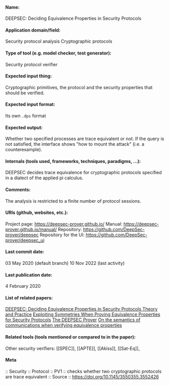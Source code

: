 #### Name:
DEEPSEC: Deciding Equivalence Properties in Security Protocols

#### Application domain/field:
Security protocol analysis
Cryptographic protocols

#### Type of tool (e.g. model checker, test generator):
Security protocol verifier

#### Expected input thing:
Cryptographic primitives, the protocol and the security properties that should be verified.

#### Expected input format:
Its own `.dps` format

#### Expected output:
Whether two specified processes are trace equivalent or not.
If the query is not satisfied, the interface shows "how to mount the attack" (i.e. a counterexample).

#### Internals (tools used, frameworks, techniques, paradigms, ...):
DEEPSEC decides trace equivalence for cryptographic protocols specified in a dialect of the applied pi calculus.

#### Comments:
The analysis is restricted to a finite number of protocol sessions.

#### URIs (github, websites, etc.):
Project page: https://deepsec-prover.github.io/
Manual: https://deepsec-prover.github.io/manual/
Repository: https://github.com/DeepSec-prover/deepsec
Repository for the UI: https://github.com/DeepSec-prover/deepsec_ui

#### Last commit date:
03 May 2020 (default branch)
10 Nov 2022 (last activity)

#### Last publication date:
4 February 2020

#### List of related papers:
[DEEPSEC: Deciding Equivalence Properties in Security Protocols Theory and Practice](https://doi.org/10.1109/SP.2018.00033)
[Exploiting Symmetries When Proving Equivalence Properties for Security Protocols](https://doi.org/10.1145/3319535.3354260)
[The DEEPSEC Prover](https://doi.org/10.1007/978-3-319-96142-2_4)
[On the semantics of communications when verifying equivalence properties](https://doi.org/10.3233/JCS-191366)

#### Related tools (tools mentioned or compared to in the paper):
Other security verifiers: [[SPEC]], [[APTE]], [[Akiss]], [[Sat-Eq]], 

#### Meta
:: Security
:: Protocol
:: PV1 :: checks whether two cryptographic protocols are trace equivalent
:: Source :: https://doi.org/10.1145/3550355.3552426
